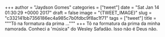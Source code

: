 
+++
author = "Jaydson Gomes"
categories = ["tweet"]
date = "Sat Jan 14 01:30:29 +0000 2017"
draft = false
image = "{TWEET_IMAGE}"
slug = "c332141bb7356186ec4a985c7b0fdbc9f8ac1f71"
tags = ["tweet"]
title = """Tô na formatura da prima ..."""
+++
Tô na formatura da prima da minha namorada. Conheci a 'música" do Wesley Safadão. Isso não é Deus não.
